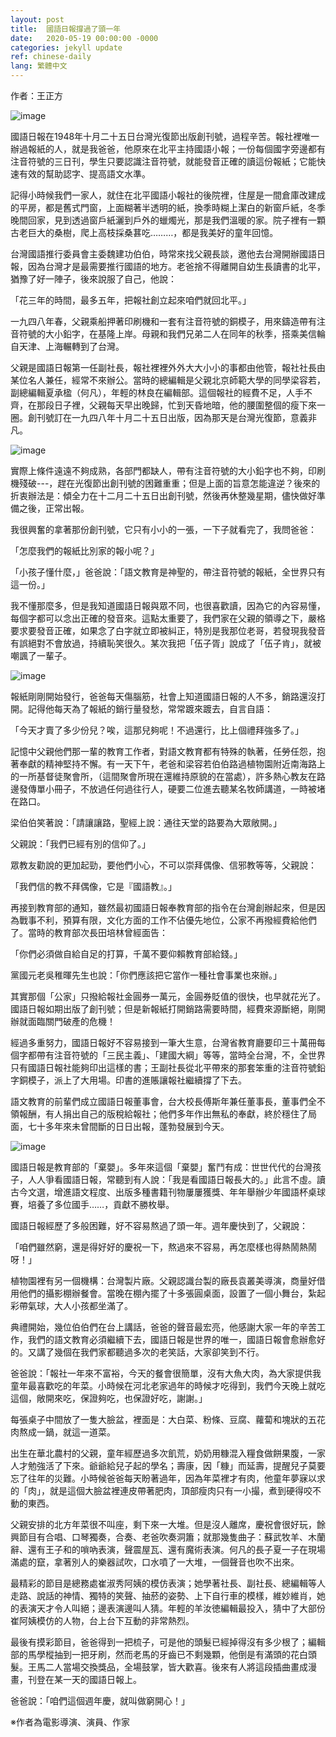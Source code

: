 ```yaml
---
layout: post
title:  國語日報撐過了頭一年
date:   2020-05-19 00:00:00 -0000
categories: jekyll update
ref: chinese-daily
lang: 繁體中文
---
```

作者：王正方

![image](/assets/imgs/chinese-daily-1.png "早期的國語日報。（圖片由作者提供)")

國語日報在1948年十月二十五日台灣光復節出版創刊號，過程辛苦。報社裡唯一辦過報紙的人，就是我爸爸，他原來在北平主持國語小報；一份每個國字旁邊都有注音符號的三日刊，學生只要認識注音符號，就能發音正確的讀這份報紙；它能快速有效的幫助認字、提高語文水準。
 
記得小時候我們一家人，就住在北平國語小報社的後院裡，住屋是一間倉庫改建成的平房，都是舊式門窗，上面糊著半透明的紙，換季時糊上潔白的新窗戶紙，冬季晚間回家，見到透過窗戶紙灑到戶外的蠟燭光，那是我們溫暖的家。院子裡有一顆古老巨大的桑樹，爬上高枝採桑葚吃………，都是我美好的童年回憶。
 
台灣國語推行委員會主委魏建功伯伯，時常來找父親長談，邀他去台灣開辦國語日報，因為台灣才是最需要推行國語的地方。老爸捨不得離開自幼生長讀書的北平，猶豫了好一陣子，後來說服了自己，他說：
 
「花三年的時間，最多五年，把報社創立起來咱們就回北平。」
 
一九四八年春，父親乘船押著印刷機和一套有注音符號的銅模子，用來鑄造帶有注音符號的大小鉛字，在基隆上岸。母親和我們兄弟二人在同年的秋季，搭乘美信輪自天津、上海輾轉到了台灣。
 
父親是國語日報第一任副社長，報社裡裡外外大大小小的事都由他管，報社社長由某位名人兼任，經常不來辦公。當時的總編輯是父親北京師範大學的同學梁容若，副總編輯夏承楹（何凡），年輕的林良在編輯部。這個報社的經費不足，人手不齊，在那段日子裡，父親每天早出晚歸，忙到天昏地暗，他的腰圍整個的瘦下來一圈。創刊號訂在一九四八年十月二十五日出版，因為那天是台灣光復節，意義非凡。
 
![image](/assets/imgs/chinese-daily-2.png "國語日報首任總編輯是北京師範大學畢業的梁容若。（圖片由作者提供)")


實際上條件遠遠不夠成熟，各部門都缺人，帶有注音符號的大小鉛字也不夠，印刷機殘破---，趕在光復節出創刊號的困難重重；但是上面的旨意怎能違逆？後來的折衷辦法是：傾全力在十二月二十五日出創刊號，然後再休整幾星期，儘快做好準備之後，正常出報。
 
我很興奮的拿著那份創刊號，它只有小小的一張，一下子就看完了，我問爸爸：
 
「怎麼我們的報紙比別家的報小呢？」
 
「小孩子懂什麼，」爸爸說：「語文教育是神聖的，帶注音符號的報紙，全世界只有這一份。」
 
我不懂那麼多，但是我知道國語日報與眾不同，也很喜歡讀，因為它的內容易懂，每個字都可以念出正確的發音來。這點太重要了，我們家在父親的領導之下，嚴格要求要發音正確，如果念了白字就立即被糾正，特別是我那位老哥，若發現我發音有誤絕對不會放過，持續恥笑很久。某次我把「伍子胥」說成了「伍子肯」，就被嘲諷了一輩子。

![image](/assets/imgs/chinese-daily-3.png "作者父親，也是國語日報首任副社長王壽康。（圖片由作者提供)")

報紙剛剛開始發行，爸爸每天傷腦筋，社會上知道國語日報的人不多，銷路還沒打開。記得他每天為了報紙的銷行量發愁，常常踱來踱去，自言自語：
 
「今天才賣了多少份兒？唉，這那兒夠呢！不過還行，比上個禮拜強多了。」
 
記憶中父親他們那一輩的教育工作者，對語文教育都有特殊的執著，任勞任怨，抱著奉獻的精神堅持不懈。有一天下午，老爸和梁容若伯伯路過植物園附近南海路上的一所基督徒聚會所，（這間聚會所現在還維持原貌的在當處），許多熱心教友在路邊發傳單小冊子，不放過任何過往行人，硬要二位進去聽某名牧師講道，一時被堵在路口。
 
梁伯伯笑著說：「請讓讓路，聖經上說：通往天堂的路要為大眾敞開。」
 
父親說：「我們已經有別的信仰了。」
 
眾教友勸說的更加起勁，要他們小心，不可以崇拜偶像、信邪教等等，父親說：
 
「我們信的教不拜偶像，它是『國語教』。」
 
再接到教育部的通知，雖然最初國語日報奉教育部的指令在台灣創辦起來，但是因為戰事不利，預算有限，文化方面的工作不佔優先地位，公家不再撥經費給他們了。當時的教育部次長田培林曾經面告：
 
「你們必須做自給自足的打算，千萬不要仰賴教育部給錢。」
 
黨國元老吳稚暉先生也說：「你們應該把它當作一種社會事業也來辦。」
 
其實那個「公家」只撥給報社金圓券一萬元，金圓券貶值的很快，也早就花光了。國語日報如期出版了創刊號；但是新報紙打開銷路需要時間，經費來源斷絕，剛開辦就面臨關門破產的危機！
 
經過多重努力，國語日報好不容易接到一筆大生意，台灣省教育廳要印三十萬冊每個字都帶有注音符號的「三民主義」、「建國大綱」等等，當時全台灣，不，全世界只有國語日報社能夠印出這樣的書；王副社長從北平帶來的那套笨重的注音符號鉛字銅模子，派上了大用場。印書的進賬讓報社繼續撐了下去。
 
語文教育的前輩們成立國語日報董事會，台大校長傅斯年兼任董事長，董事們全不領報酬，有人捐出自己的版稅給報社；他們多年作出無私的奉獻，終於穩住了局面，七十多年來未曾間斷的日日出報，蓬勃發展到今天。

![image](/assets/imgs/chinese-daily-4.png "王壽康在北平主持的國語小報。（圖片由作者提供)")

國語日報是教育部的「棄嬰」。多年來這個「棄嬰」奮鬥有成：世世代代的台灣孩子，人人爭看國語日報，常聽到有人說：「我是看國語日報長大的。」此言不虛。讀古今文選，增進語文程度、出版多種書籍刊物屢屢獲獎、年年舉辦少年國語杯桌球賽，培養了多位國手……，貢獻不勝枚舉。
 
國語日報經歷了多般困難，好不容易熬過了頭一年。週年慶快到了，父親說：
 
「咱們雖然窮，還是得好好的慶祝一下，熬過來不容易，再怎麼樣也得熱鬧熱鬧呀！」
 
植物園裡有另一個機構：台灣製片廠。父親認識台製的廠長袁叢美導演，商量好借用他們的攝影棚辦餐會。當晚在棚內擺了十多張圓桌面，設置了一個小舞台，紮起彩帶氣球，大人小孩都坐滿了。
 
典禮開始，幾位伯伯們在台上講話，爸爸的聲音最宏亮，他感謝大家一年的辛苦工作，我們的語文教育必須繼續下去，國語日報是世界的唯一，國語日報會愈辦愈好的。又講了幾個在我們家都聽過多次的老笑話，大家卻笑到不行。
 
爸爸說：「報社一年來不富裕，今天的餐會很簡單，沒有大魚大肉，為大家提供我童年最喜歡吃的年菜。小時候在河北老家過年的時候才吃得到，我們今天晚上就吃這個，敞開來吃，保證夠吃，也保證好吃，謝謝。」
 
每張桌子中間放了一隻大臉盆，裡面是：大白菜、粉條、豆腐、蘿蔔和塊狀的五花肉熬成一鍋，就這一道菜。
 
出生在華北農村的父親，童年經歷過多次飢荒，奶奶用糠混入糧食做餅果腹，一家人才勉強活了下來。爺爺給兒子起的學名；壽康，因「糠」而延壽，提醒兒子莫要忘了往年的災難。小時候爸爸每天盼著過年，因為年菜裡才有肉，他童年夢寐以求的「肉」，就是這個大臉盆裡連皮帶著肥肉，頂部瘦肉只有一小撮，煮到硬得咬不動的東西。
 
父親安排的北方年菜很不叫座，剩下來一大堆。但是沒人離席，慶祝會很好玩，餘興節目有合唱、口琴獨奏，合奏、老爸吹奏洞簫；就那幾隻曲子：蘇武牧羊、木蘭辭、還有王子和的嗩吶表演，聲震屋瓦、還有魔術表演。何凡的長子夏一子在現場滿處的竄，拿著別人的樂器試吹，口水噴了一大堆，一個聲音也吹不出來。
 
最精彩的節目是總務處崔淑秀阿姨的模仿表演；她學著社長、副社長、總編輯等人走路、說話的神情、獨特的笑聲、抽菸的姿勢、上下自行車的模樣，維妙維肖，她的表演天才令人叫絕；邊表演邊叫人猜。年輕的羊汝徳編輯最投入，猜中了大部份崔阿姨模仿的人物，台上台下互動的非常熱烈。
 
最後有摸彩節目，爸爸得到一把梳子，可是他的頭髮已經掉得沒有多少根了；編輯部的馬學樅抽到一把牙刷，然而老馬的牙齒已不剩幾顆，他倒是有滿頭的花白頭髮。王馬二人當場交換獎品，全場鼓掌，皆大歡喜。後來有人將這段插曲畫成漫畫，刊登在某一天的國語日報上。
 
爸爸說：「咱們這個週年慶，就叫做窮開心！」
 
※作者為電影導演、演員、作家
 

